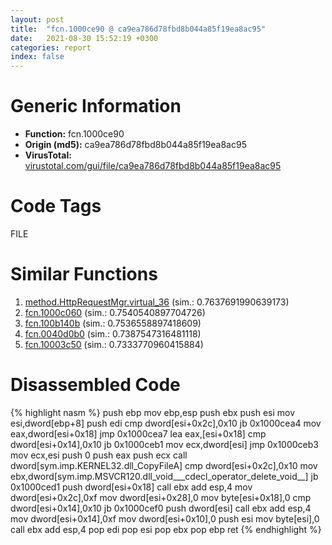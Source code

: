 ```yaml
---
layout: post
title:  "fcn.1000ce90 @ ca9ea786d78fbd8b044a85f19ea8ac95"
date:   2021-08-30 15:52:19 +0300
categories: report
index: false
---
```


# Generic Information
- **Function:** fcn.1000ce90
- **Origin (md5):** ca9ea786d78fbd8b044a85f19ea8ac95
- **VirusTotal:** [virustotal.com/gui/file/ca9ea786d78fbd8b044a85f19ea8ac95][virustotal_ref]

# Code Tags
<span class="tag" id="FILE">FILE</span>


# Similar Functions

1. [method.HttpRequestMgr.virtual\_36][similar_1_ref] (sim.: 0.7637691990639173)
2. [fcn.1000c060][similar_2_ref] (sim.: 0.7540540897704726)
3. [fcn.100b140b][similar_3_ref] (sim.: 0.7536558897418609)
4. [fcn.0040d0b0][similar_4_ref] (sim.: 0.7387547316481118)
5. [fcn.10003c50][similar_5_ref] (sim.: 0.7333770960415884)


# Disassembled Code

{% highlight nasm %}
push ebp
mov ebp,esp
push ebx
push esi
mov esi,dword[ebp+8]
push edi
cmp dword[esi+0x2c],0x10
jb 0x1000cea4
mov eax,dword[esi+0x18]
jmp 0x1000cea7
lea eax,[esi+0x18]
cmp dword[esi+0x14],0x10
jb 0x1000ceb1
mov ecx,dword[esi]
jmp 0x1000ceb3
mov ecx,esi
push 0
push eax
push ecx
call dword[sym.imp.KERNEL32.dll_CopyFileA]
cmp dword[esi+0x2c],0x10
mov ebx,dword[sym.imp.MSVCR120.dll_void___cdecl_operator_delete_void__]
jb 0x1000ced1
push dword[esi+0x18]
call ebx
add esp,4
mov dword[esi+0x2c],0xf
mov dword[esi+0x28],0
mov byte[esi+0x18],0
cmp dword[esi+0x14],0x10
jb 0x1000cef0
push dword[esi]
call ebx
add esp,4
mov dword[esi+0x14],0xf
mov dword[esi+0x10],0
push esi
mov byte[esi],0
call ebx
add esp,4
pop edi
pop esi
pop ebx
pop ebp
ret 
{% endhighlight %}


[similar_1_ref]: /report/method.HttpRequestMgr.virtual_36@ca9ea786d78fbd8b044a85f19ea8ac95
[similar_2_ref]: /report/fcn.1000c060@ca9ea786d78fbd8b044a85f19ea8ac95
[similar_3_ref]: /report/fcn.100b140b@a0ac129ff3ea4c0dfa9529c259a9502c
[similar_4_ref]: /report/fcn.0040d0b0@4fe38de7c6c86a1bad209560fa052231
[similar_5_ref]: /report/fcn.10003c50@3785b40cea34bd176ce2c160dcf987f8
[virustotal_ref]: https://www.virustotal.com/gui/file/ca9ea786d78fbd8b044a85f19ea8ac95